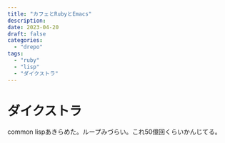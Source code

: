 ```yaml
---
title: "カフェとRubyとEmacs"
description:
date: 2023-04-20
draft: false
categories:
  - "drepo"
tags:
  - "ruby"
  - "lisp"
  - "ダイクストラ"
---
```


# ダイクストラ

common lispあきらめた。ループみづらい。これ50億回くらいかんじてる。
